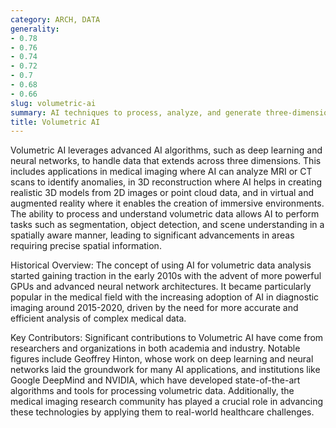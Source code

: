 ```yaml
---
category: ARCH, DATA
generality:
- 0.78
- 0.76
- 0.74
- 0.72
- 0.7
- 0.68
- 0.66
slug: volumetric-ai
summary: AI techniques to process, analyze, and generate three-dimensional volumetric data, often used in fields like medical imaging, 3D reconstruction, and virtual reality.
title: Volumetric AI
---
```


Volumetric AI leverages advanced AI algorithms, such as deep learning and neural networks, to handle data that extends across three dimensions. This includes applications in medical imaging where AI can analyze MRI or CT scans to identify anomalies, in 3D reconstruction where AI helps in creating realistic 3D models from 2D images or point cloud data, and in virtual and augmented reality where it enables the creation of immersive environments. The ability to process and understand volumetric data allows AI to perform tasks such as segmentation, object detection, and scene understanding in a spatially aware manner, leading to significant advancements in areas requiring precise spatial information.

Historical Overview:
The concept of using AI for volumetric data analysis started gaining traction in the early 2010s with the advent of more powerful GPUs and advanced neural network architectures. It became particularly popular in the medical field with the increasing adoption of AI in diagnostic imaging around 2015-2020, driven by the need for more accurate and efficient analysis of complex medical data.

Key Contributors:
Significant contributions to Volumetric AI have come from researchers and organizations in both academia and industry. Notable figures include Geoffrey Hinton, whose work on deep learning and neural networks laid the groundwork for many AI applications, and institutions like Google DeepMind and NVIDIA, which have developed state-of-the-art algorithms and tools for processing volumetric data. Additionally, the medical imaging research community has played a crucial role in advancing these technologies by applying them to real-world healthcare challenges.